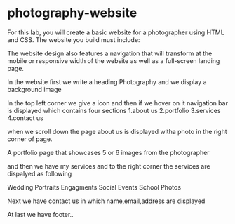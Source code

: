 # photography-website
For this lab, you will create a basic website for a photographer using HTML and CSS. The website you build must include:

The website design also features a navigation that will transform at the mobile or responsive width of the website as well as a full-screen landing page.
 
 In the website first we write  a heading Photography and we display a background image
  
 In the top left corner we give a icon and then if we hover on it navigation bar is displayed which contains four sections
 1.about us 2.portfolio 3.services 4.contact us
 
 when we scroll down the page  about us is displayed witha photo in the right corner of page.
 
 A portfolio page that showcases 5 or 6 images from the photographer 
 
 and then we have my services and to the right corner the services are dispalyed as following
 
Wedding Portraits
Engagments
Social Events
School Photos

Next we have contact us in which name,email,address are displayed

At last we have footer..
